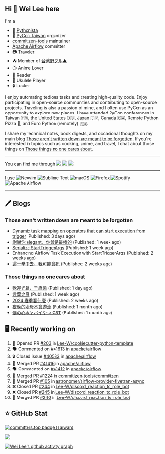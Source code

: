 ## Hi 👋 Wei Lee here

I'm a

* 🐍 [Pythonista](https://pycon-note.wei-lee.me/)
* 🐍 [PyCon Taiwan](https://tw.pycon.org/) organizer
* [commitizen-tools](https://github.com/commitizen-tools) maintainer
* [Apache Airflow](https://github.com/apache/airflow/) committer
* [📷 Traveler](https://travlog.wei-lee.me/)
* ⛺ Member of [台湾野クル▲](https://twitter.com/Taiwannokuru)
* 📺 Anime Lover
* 📖 Reader
* 🎵 Ukulele Player
* 🔒 Locker

I enjoy automating tedious tasks and creating high-quality code. Enjoy participating in open-source communities and contributing to open-source projects. Traveling is also a passion of mine, and I often use PyCon as an opportunity to explore new places. I have attended PyCon conferences in Taiwan 🇹🇼, the United States 🇺🇸, Japan 🇯🇵, Canada 🇨🇦, Remote Python Pizza 🍕, and Euro Python (remotely) 🇪🇺.

I share my technical notes, book digests, and occasional thoughts on my main blog [Those aren't written down are meant to be forgotten](https://blog.wei-lee.me/). If you're interested in topics such as cooking, anime, and travel, I chat about those things on [Those things no one cares about](https://travlog.wei-lee.me/).


---

<p align="left">
You can find me through
  <a href="https://in.linkedin.com/in/clleew" target="blank">
    <img src="https://img.shields.io/badge/LinkedIn-0077B5?style=for-the-badge&logo=linkedin&logoColor=white" />
  </a>
  <a href="https://twitter.com/clleew" target="blank">
    <img src="https://img.shields.io/badge/Twitter-1DA1F2?style=for-the-badge&logo=twitter&logoColor=white" />
  </a>
  <a href="https://github.com/Lee-W/" target="blank">
    <img src="https://img.shields.io/badge/GitHub-100000?style=for-the-badge&logo=github&logoColor=white" />
  </a>
</p>

---

I use ![Neovim](https://img.shields.io/badge/NeoVim-%2357A143.svg?&style=for-the-badge&logo=neovim&logoColor=white) ![Sublime Text](https://img.shields.io/badge/sublime_text-%23575757.svg?style=for-the-badge&logo=sublime-text&logoColor=important) ![macOS](https://img.shields.io/badge/mac%20os-000000?style=for-the-badge&logo=macos&logoColor=F0F0F0) ![Firefox](https://img.shields.io/badge/Firefox-FF7139?style=for-the-badge&logo=Firefox-Browser&logoColor=white) ![Spotify](https://img.shields.io/badge/Spotify-1ED760?style=for-the-badge&logo=spotify&logoColor=white) ![Apache Airflow](https://img.shields.io/badge/Apache%20Airflow-017CEE?style=for-the-badge&logo=Apache%20Airflow&logoColor=white)

---


## 🖊️ Blogs

### Those aren't written down are meant to be forgotten

* [Dynamic task mapping on operators that can start execution from trigger](https://blog.wei-lee.me/posts/tech/2024/08/dynamic-task-mapping-on-operators-that-can-start-execution-from-trigger) (Published: 3 days ago)
* [謝謝你 elegant，你曾是最棒的](https://blog.wei-lee.me/posts/tech/2024/08/thanks-elegant-you-were-the-best) (Published: 1 week ago)
* [Serialize StartTriggerArgs](https://blog.wei-lee.me/posts/tech/2024/08/serialize-start-trigger-args) (Published: 1 week ago)
* [Enhancing Airflow Task Execution with StartTriggerArgs](https://blog.wei-lee.me/posts/tech/2024/08/enhancing-airflow-task-execution-with-start-trigger-args) (Published: 2 weeks ago)
* [這一拳下去，我可能會死](https://blog.wei-lee.me/posts/gossiping/2024/08/boxing) (Published: 2 weeks ago)

### Those things no one cares about
 
 * [歡迎光臨，千歲醬](https://travlog.wei-lee.me/posts/review/2024/08/okoshiyasu-chitose-chan) (Published: 1 day ago)
 * [言葉之庭](https://travlog.wei-lee.me/posts/review/2024/08/the-garden-of-words) (Published: 1 week ago)
 * [2024 春季看什麼](https://travlog.wei-lee.me/posts/review/2024/08/what-i-watched-in-2024-sprint) (Published: 2 weeks ago)
 * [夜晚的水母不會游泳](https://travlog.wei-lee.me/posts/review/2024/07/yurukura) (Published: 1 month ago)
 * [僕の心のヤバイやつ OST](https://travlog.wei-lee.me/posts/review/2024/07/bokuyaba-ost) (Published: 1 month ago)

## 🖥️ Recently working on

1. 💪 Opened PR [#203](https://github.com/Lee-W/cookiecutter-python-template/pull/203) in [Lee-W/cookiecutter-python-template](https://github.com/Lee-W/cookiecutter-python-template)
2. 🗣 Commented on [#41613](https://github.com/apache/airflow/issues/41613#issuecomment-2312620099) in [apache/airflow](https://github.com/apache/airflow)
3. 🔒 Closed issue [#40533](https://github.com/apache/airflow/issues/40533) in [apache/airflow](https://github.com/apache/airflow)
4. 🎉 Merged PR [#41416](https://github.com/apache/airflow/pull/41416) in [apache/airflow](https://github.com/apache/airflow)
5. 🗣 Commented on [#41412](https://github.com/apache/airflow/pull/41412#issuecomment-2312598134) in [apache/airflow](https://github.com/apache/airflow)
6. 🎉 Merged PR [#1224](https://github.com/commitizen-tools/commitizen/pull/1224) in [commitizen-tools/commitizen](https://github.com/commitizen-tools/commitizen)
7. 🎉 Merged PR [#105](https://github.com/astronomer/airflow-provider-fivetran-async/pull/105) in [astronomer/airflow-provider-fivetran-async](https://github.com/astronomer/airflow-provider-fivetran-async)
8. ❌ Closed PR [#244](https://github.com/Lee-W/discord_reaction_to_role_bot/pull/244) in [Lee-W/discord_reaction_to_role_bot](https://github.com/Lee-W/discord_reaction_to_role_bot)
9. ❌ Closed PR [#245](https://github.com/Lee-W/discord_reaction_to_role_bot/pull/245) in [Lee-W/discord_reaction_to_role_bot](https://github.com/Lee-W/discord_reaction_to_role_bot)
10. 🎉 Merged PR [#246](https://github.com/Lee-W/discord_reaction_to_role_bot/pull/246) in [Lee-W/discord_reaction_to_role_bot](https://github.com/Lee-W/discord_reaction_to_role_bot)


## ⭐ GitHub Stat

[![committers.top badge (Taiwan)](https://user-badge.committers.top/taiwan_public/Lee-W.svg)](https://user-badge.committers.top/taiwan_public/Lee-W)

[![](https://github-readme-stats.vercel.app/api?username=Lee-W&show_icons=true&hide_title=true&cache_seconds=86400)](https://github.com/anuraghazra/github-readme-stats)

[![Wei Lee's github activity graph](https://github-readme-activity-graph.vercel.app/graph?username=Lee-W&theme=dracula)](https://github.com/ashutosh00710/github-readme-activity-graph)
